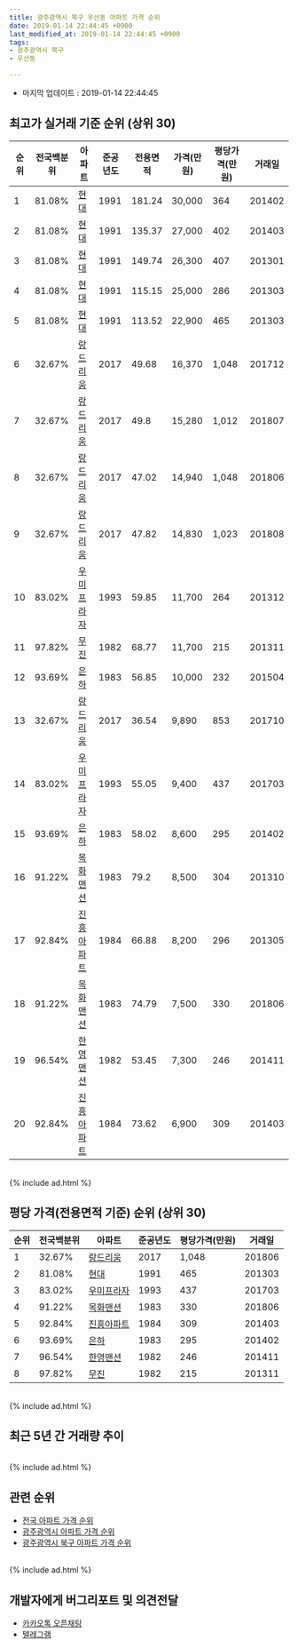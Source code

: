 ```yaml
---
title: 광주광역시 북구 우산동 아파트 가격 순위
date: 2019-01-14 22:44:45 +0900
last_modified_at: 2019-01-14 22:44:45 +0900
tags:
- 광주광역시 북구
- 우산동

---
```


* 마지막 업데이트 : 2019-01-14 22:44:45

## 최고가 실거래 기준 순위 (상위 30)


|순위|전국백분위|아파트|준공년도|전용면적|가격(만원)|평당가격(만원)|거래일|
|---|---|---|---|---|---|---|---|
|1|81.08%|[현대](https://search.naver.com/search.naver?query=%EA%B4%91%EC%A3%BC%EA%B4%91%EC%97%AD%EC%8B%9C+%EB%B6%81%EA%B5%AC+%EC%9A%B0%EC%82%B0%EB%8F%99+%ED%98%84%EB%8C%80)|1991|181.24|30,000|364|201402|
|2|81.08%|[현대](https://search.naver.com/search.naver?query=%EA%B4%91%EC%A3%BC%EA%B4%91%EC%97%AD%EC%8B%9C+%EB%B6%81%EA%B5%AC+%EC%9A%B0%EC%82%B0%EB%8F%99+%ED%98%84%EB%8C%80)|1991|135.37|27,000|402|201403|
|3|81.08%|[현대](https://search.naver.com/search.naver?query=%EA%B4%91%EC%A3%BC%EA%B4%91%EC%97%AD%EC%8B%9C+%EB%B6%81%EA%B5%AC+%EC%9A%B0%EC%82%B0%EB%8F%99+%ED%98%84%EB%8C%80)|1991|149.74|26,300|407|201301|
|4|81.08%|[현대](https://search.naver.com/search.naver?query=%EA%B4%91%EC%A3%BC%EA%B4%91%EC%97%AD%EC%8B%9C+%EB%B6%81%EA%B5%AC+%EC%9A%B0%EC%82%B0%EB%8F%99+%ED%98%84%EB%8C%80)|1991|115.15|25,000|286|201303|
|5|81.08%|[현대](https://search.naver.com/search.naver?query=%EA%B4%91%EC%A3%BC%EA%B4%91%EC%97%AD%EC%8B%9C+%EB%B6%81%EA%B5%AC+%EC%9A%B0%EC%82%B0%EB%8F%99+%ED%98%84%EB%8C%80)|1991|113.52|22,900|465|201303|
|6|32.67%|[랑드리움](https://search.naver.com/search.naver?query=%EA%B4%91%EC%A3%BC%EA%B4%91%EC%97%AD%EC%8B%9C+%EB%B6%81%EA%B5%AC+%EC%9A%B0%EC%82%B0%EB%8F%99+%EB%9E%91%EB%93%9C%EB%A6%AC%EC%9B%80)|2017|49.68|16,370|1,048|201712|
|7|32.67%|[랑드리움](https://search.naver.com/search.naver?query=%EA%B4%91%EC%A3%BC%EA%B4%91%EC%97%AD%EC%8B%9C+%EB%B6%81%EA%B5%AC+%EC%9A%B0%EC%82%B0%EB%8F%99+%EB%9E%91%EB%93%9C%EB%A6%AC%EC%9B%80)|2017|49.8|15,280|1,012|201807|
|8|32.67%|[랑드리움](https://search.naver.com/search.naver?query=%EA%B4%91%EC%A3%BC%EA%B4%91%EC%97%AD%EC%8B%9C+%EB%B6%81%EA%B5%AC+%EC%9A%B0%EC%82%B0%EB%8F%99+%EB%9E%91%EB%93%9C%EB%A6%AC%EC%9B%80)|2017|47.02|14,940|1,048|201806|
|9|32.67%|[랑드리움](https://search.naver.com/search.naver?query=%EA%B4%91%EC%A3%BC%EA%B4%91%EC%97%AD%EC%8B%9C+%EB%B6%81%EA%B5%AC+%EC%9A%B0%EC%82%B0%EB%8F%99+%EB%9E%91%EB%93%9C%EB%A6%AC%EC%9B%80)|2017|47.82|14,830|1,023|201808|
|10|83.02%|[우미프라자](https://search.naver.com/search.naver?query=%EA%B4%91%EC%A3%BC%EA%B4%91%EC%97%AD%EC%8B%9C+%EB%B6%81%EA%B5%AC+%EC%9A%B0%EC%82%B0%EB%8F%99+%EC%9A%B0%EB%AF%B8%ED%94%84%EB%9D%BC%EC%9E%90)|1993|59.85|11,700|264|201312|
|11|97.82%|[무진](https://search.naver.com/search.naver?query=%EA%B4%91%EC%A3%BC%EA%B4%91%EC%97%AD%EC%8B%9C+%EB%B6%81%EA%B5%AC+%EC%9A%B0%EC%82%B0%EB%8F%99+%EB%AC%B4%EC%A7%84)|1982|68.77|11,700|215|201311|
|12|93.69%|[은하](https://search.naver.com/search.naver?query=%EA%B4%91%EC%A3%BC%EA%B4%91%EC%97%AD%EC%8B%9C+%EB%B6%81%EA%B5%AC+%EC%9A%B0%EC%82%B0%EB%8F%99+%EC%9D%80%ED%95%98)|1983|56.85|10,000|232|201504|
|13|32.67%|[랑드리움](https://search.naver.com/search.naver?query=%EA%B4%91%EC%A3%BC%EA%B4%91%EC%97%AD%EC%8B%9C+%EB%B6%81%EA%B5%AC+%EC%9A%B0%EC%82%B0%EB%8F%99+%EB%9E%91%EB%93%9C%EB%A6%AC%EC%9B%80)|2017|36.54|9,890|853|201710|
|14|83.02%|[우미프라자](https://search.naver.com/search.naver?query=%EA%B4%91%EC%A3%BC%EA%B4%91%EC%97%AD%EC%8B%9C+%EB%B6%81%EA%B5%AC+%EC%9A%B0%EC%82%B0%EB%8F%99+%EC%9A%B0%EB%AF%B8%ED%94%84%EB%9D%BC%EC%9E%90)|1993|55.05|9,400|437|201703|
|15|93.69%|[은하](https://search.naver.com/search.naver?query=%EA%B4%91%EC%A3%BC%EA%B4%91%EC%97%AD%EC%8B%9C+%EB%B6%81%EA%B5%AC+%EC%9A%B0%EC%82%B0%EB%8F%99+%EC%9D%80%ED%95%98)|1983|58.02|8,600|295|201402|
|16|91.22%|[목화맨션](https://search.naver.com/search.naver?query=%EA%B4%91%EC%A3%BC%EA%B4%91%EC%97%AD%EC%8B%9C+%EB%B6%81%EA%B5%AC+%EC%9A%B0%EC%82%B0%EB%8F%99+%EB%AA%A9%ED%99%94%EB%A7%A8%EC%85%98)|1983|79.2|8,500|304|201310|
|17|92.84%|[진흥아파트](https://search.naver.com/search.naver?query=%EA%B4%91%EC%A3%BC%EA%B4%91%EC%97%AD%EC%8B%9C+%EB%B6%81%EA%B5%AC+%EC%9A%B0%EC%82%B0%EB%8F%99+%EC%A7%84%ED%9D%A5%EC%95%84%ED%8C%8C%ED%8A%B8)|1984|66.88|8,200|296|201305|
|18|91.22%|[목화맨션](https://search.naver.com/search.naver?query=%EA%B4%91%EC%A3%BC%EA%B4%91%EC%97%AD%EC%8B%9C+%EB%B6%81%EA%B5%AC+%EC%9A%B0%EC%82%B0%EB%8F%99+%EB%AA%A9%ED%99%94%EB%A7%A8%EC%85%98)|1983|74.79|7,500|330|201806|
|19|96.54%|[한영맨션](https://search.naver.com/search.naver?query=%EA%B4%91%EC%A3%BC%EA%B4%91%EC%97%AD%EC%8B%9C+%EB%B6%81%EA%B5%AC+%EC%9A%B0%EC%82%B0%EB%8F%99+%ED%95%9C%EC%98%81%EB%A7%A8%EC%85%98)|1982|53.45|7,300|246|201411|
|20|92.84%|[진흥아파트](https://search.naver.com/search.naver?query=%EA%B4%91%EC%A3%BC%EA%B4%91%EC%97%AD%EC%8B%9C+%EB%B6%81%EA%B5%AC+%EC%9A%B0%EC%82%B0%EB%8F%99+%EC%A7%84%ED%9D%A5%EC%95%84%ED%8C%8C%ED%8A%B8)|1984|73.62|6,900|309|201403|


<br>
{% include ad.html %}
<br>

## 평당 가격(전용면적 기준) 순위 (상위 30)


|순위|전국백분위|아파트|준공년도|평당가격(만원)|거래일|
|---|---|---|---|---|---|
|1|32.67%|[랑드리움](https://search.naver.com/search.naver?query=%EA%B4%91%EC%A3%BC%EA%B4%91%EC%97%AD%EC%8B%9C+%EB%B6%81%EA%B5%AC+%EC%9A%B0%EC%82%B0%EB%8F%99+%EB%9E%91%EB%93%9C%EB%A6%AC%EC%9B%80)|2017|1,048|201806|
|2|81.08%|[현대](https://search.naver.com/search.naver?query=%EA%B4%91%EC%A3%BC%EA%B4%91%EC%97%AD%EC%8B%9C+%EB%B6%81%EA%B5%AC+%EC%9A%B0%EC%82%B0%EB%8F%99+%ED%98%84%EB%8C%80)|1991|465|201303|
|3|83.02%|[우미프라자](https://search.naver.com/search.naver?query=%EA%B4%91%EC%A3%BC%EA%B4%91%EC%97%AD%EC%8B%9C+%EB%B6%81%EA%B5%AC+%EC%9A%B0%EC%82%B0%EB%8F%99+%EC%9A%B0%EB%AF%B8%ED%94%84%EB%9D%BC%EC%9E%90)|1993|437|201703|
|4|91.22%|[목화맨션](https://search.naver.com/search.naver?query=%EA%B4%91%EC%A3%BC%EA%B4%91%EC%97%AD%EC%8B%9C+%EB%B6%81%EA%B5%AC+%EC%9A%B0%EC%82%B0%EB%8F%99+%EB%AA%A9%ED%99%94%EB%A7%A8%EC%85%98)|1983|330|201806|
|5|92.84%|[진흥아파트](https://search.naver.com/search.naver?query=%EA%B4%91%EC%A3%BC%EA%B4%91%EC%97%AD%EC%8B%9C+%EB%B6%81%EA%B5%AC+%EC%9A%B0%EC%82%B0%EB%8F%99+%EC%A7%84%ED%9D%A5%EC%95%84%ED%8C%8C%ED%8A%B8)|1984|309|201403|
|6|93.69%|[은하](https://search.naver.com/search.naver?query=%EA%B4%91%EC%A3%BC%EA%B4%91%EC%97%AD%EC%8B%9C+%EB%B6%81%EA%B5%AC+%EC%9A%B0%EC%82%B0%EB%8F%99+%EC%9D%80%ED%95%98)|1983|295|201402|
|7|96.54%|[한영맨션](https://search.naver.com/search.naver?query=%EA%B4%91%EC%A3%BC%EA%B4%91%EC%97%AD%EC%8B%9C+%EB%B6%81%EA%B5%AC+%EC%9A%B0%EC%82%B0%EB%8F%99+%ED%95%9C%EC%98%81%EB%A7%A8%EC%85%98)|1982|246|201411|
|8|97.82%|[무진](https://search.naver.com/search.naver?query=%EA%B4%91%EC%A3%BC%EA%B4%91%EC%97%AD%EC%8B%9C+%EB%B6%81%EA%B5%AC+%EC%9A%B0%EC%82%B0%EB%8F%99+%EB%AC%B4%EC%A7%84)|1982|215|201311|


<br>
{% include ad.html %}
<br>

## 최근 5년 간 거래량 추이


<div style="width:100%;">
    <canvas id="deal_progress" height="250"></canvas>
</div>

<script>
new Chart(document.getElementById("deal_progress"), {
    type: 'line',
    data: {
        labels: ['201401','201402','201403','201404','201405','201406','201407','201408','201409','201410','201411','201412','201501','201502','201503','201504','201505','201506','201507','201508','201509','201510','201511','201512','201601','201602','201603','201604','201605','201606','201607','201608','201609','201610','201611','201612','201701','201702','201703','201704','201705','201706','201707','201708','201709','201710','201711','201712','201801','201802','201803','201804','201805','201806','201807','201808','201809','201810','201811','201812','201901'],
        datasets: [{
            label: '실거래 수',
            pointRadius: 1,
            data: [4, 8, 10, 4, 6, 3, 6, 5, 1, 6, 3, 5, 11, 3, 4, 9, 3, 6, 5, 6, 3, 6, 1, 4, 7, 4, 3, 5, 1, 2, 2, 2, 6, 4, 6, 4, 2, 5, 3, 3, 3, 2, 1, 3, 9, 6, 5, 4, 4, 6, 6, 3, 7, 8, 9, 8, 10, 10, 2, 3, 0],
            borderColor: "rgba(255, 201, 14, 1)",
            backgroundColor: "rgba(255, 201, 14, 0.5)",
            fill: true,
        }]
    },
    options: {
        responsive: true,
        title: {
            display: true,
            text: '5년간 거래량 추이'
        },
        tooltips: {
            mode: 'index',
            intersect: false,
        },
        hover: {
            mode: 'nearest',
            intersect: true
        },
        scales: {
            xAxes: [{
                display: true,
                scaleLabel: {
                    display: true,
                    labelString: '년/월'
                }
            }],
            yAxes: [{
                display: true,
                ticks: {
                    suggestedMin: 0,
                },
                scaleLabel: {
                    display: true,
                    labelString: '실거래 수'
                }
            }]
        }
    }
});

</script>


<br>
{% include ad.html %}
<br>

## 관련 순위

- [전국 아파트 가격 순위](https://inasie.github.io/apt-ranking/전국)
- [광주광역시 아파트 가격 순위](https://inasie.github.io/apt-ranking/광주광역시)
- [광주광역시 북구 아파트 가격 순위](https://inasie.github.io/apt-ranking/광주광역시-북구)


<br>
{% include ad.html %}
<br>

## 개발자에게 버그리포트 및 의견전달

- [카카오톡 오픈채팅](https://open.kakao.com/o/gLJUAP4)
- [텔레그램](https://t.me/inasie)

